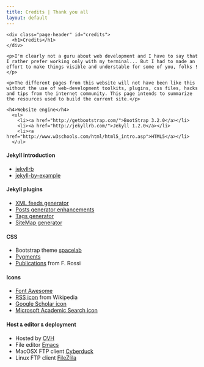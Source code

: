 ```yaml
---
title: Credits | Thank you all
layout: default
---
```


<div class="row">
  <div class="col-lg-1 hidden-phone"></div>

  <div class="col-lg-10">

    <div class="page-header" id="credits">
      <h1>Credits</h1>
    </div>

    <p>I'm clearly not a guru about web development and I have to say that I rather prefer working only with my terminal... But I had to made an effort to make things visible and understable for some of you, folks !</p>
    
    <p>The different pages from this website will not have been like this without the use of web-development toolkits, plugins, css files, hacks and tips from the internet community. This page intends to summarize the resources used to build the current site.</p>
  </div>
</div>

<div class="row">
  <div class="col-lg-1 hidden-phone"></div>

  <div class="col-lg-3">

    <h4>Website engine</h4> 
      <ul>
        <li><a href="http://getbootstrap.com/">BootStrap 3.2.0</a></li>
        <li><a href="http://jekyllrb.com/">Jekyll 1.2.0</a></li>
        <li><a href="http://www.w3schools.com/html/html5_intro.asp">HTML5</a></li>
      </ul>
  </div>
  <div class="col-lg-3">
    <h4>Jekyll introduction</h4>
      <ul>
        <li><a href="http://jekyllrb.com">jekyllrb</a></li>
        <li><a href="http://www.andrewmunsell.com/tutorials/jekyll-by-example">jekyll-by-example</a></li>
     </ul>
  </div>
  <div class="col-lg-3">
    <h4>Jekyll plugins</h4>
      <ul>
        <li><a href="https://github.com/snaptortoise/jekyll-rss-feeds">XML feeds generator</a></li>
        <li><a href="http://www.bhsowebdesign.com/post/2013/04/03/how-to-use-jekyll-part-3.html">Posts generator enhancements</a></li>
        <li><a href="http://charliepark.org/tags-in-jekyll/">Tags generator</a></li>
        <li><a href="https://github.com/kinnetica/jekyll-plugins/blob/master/sitemap_generator.rb">SiteMap generator</a></li>
      </ul>
  </div>
</div>
<div class="row">
  <div class="col-lg-1 hidden-phone"></div>

  <div class="col-lg-3">
    <h4>CSS</h4>
      <ul>
        <li>Bootstrap theme <a href="http://bootswatch.com/spacelab/">spacelab</a></li>
        <li><a href="https://github.com/richleland/pygments-css">Pygments</a></li>
        <li><a href="http://apiacoa.org/">Publications</a> from F. Rossi</li>
      </ul>
  </div>

  <div class="col-lg-3">
    <h4>Icons</h4>
      <ul>
        <li><a href="http://fortawesome.github.io/Font-Awesome/">Font Awesome</a></li>
        <li><a href=""http://en.wikipedia.org/wiki/File:Feed-icon.svg>RSS icon</a> from Wikipedia</li>
        <li><a href="http://scholar.google.fr/">Google Scholar icon</a></li>
        <li><a href="http://academic.research.microsoft.com/">Microsoft Academic Search icon</a></li>
      </ul>
  </div>     
  
  <div class="col-lg-3">
    <h4>Host <small>&amp;</small> editor <small>&amp;</small> deployment</h4>
      <ul>
        <li>Hosted by <a href="">OVH</a></li>
        <li>File editor <a href="http://www.gnu.org/software/emacs/">Emacs</a></li>
        <li>MacOSX FTP client <a href=http://cyberduck.ch/>Cyberduck</a></li>
        <li>Linux FTP client <a href="https://filezilla-project.org/">FileZlila</li>
      </ul>
  </div>
</div>
